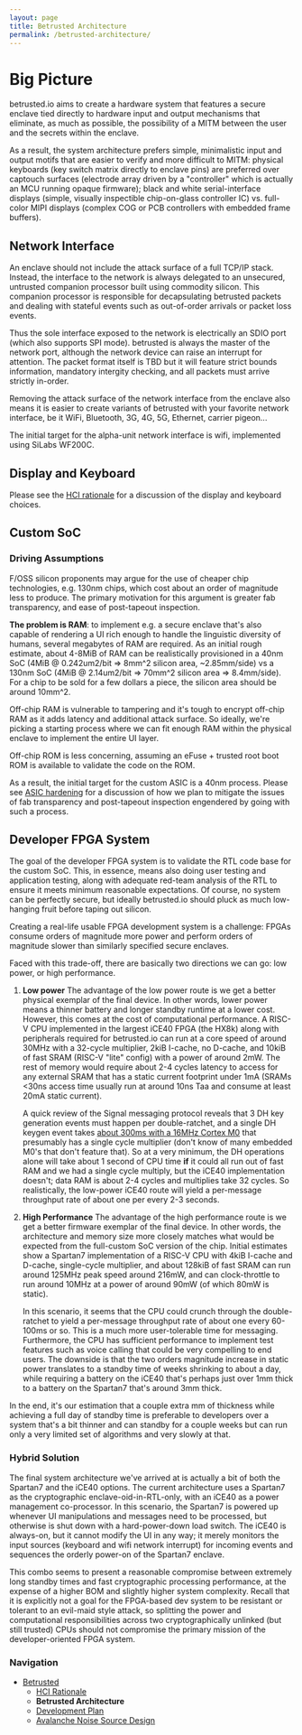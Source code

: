 ```yaml
---
layout: page
title: Betrusted Architecture
permalink: /betrusted-architecture/
---
```


# Big Picture

betrusted.io aims to create a hardware system that features a secure
enclave tied directly to hardware input and output mechanisms that
eliminate, as much as possible, the possibility of a MITM between the
user and the secrets within the enclave.

As a result, the system architecture prefers simple, minimalistic
input and output motifs that are easier to verify and more difficult
to MITM: physical keyboards (key switch matrix directly to enclave
pins) are preferred over captouch surfaces (electrode array driven by
a "controller" which is actually an MCU running opaque firmware);
black and white serial-interface displays (simple, visually
inspectible chip-on-glass controller IC) vs. full-color MIPI displays
(complex COG or PCB controllers with embedded frame buffers).

## Network Interface

An enclave should not include the attack surface of a full TCP/IP
stack.  Instead, the interface to the network is always delegated to
an unsecured, untrusted companion processor built using commodity
silicon. This companion processor is responsible for decapsulating
betrusted packets and dealing with stateful events such as
out-of-order arrivals or packet loss events.

Thus the sole interface exposed to the network is electrically an SDIO
port (which also supports SPI mode). betrusted is always the master of
the network port, although the network device can raise an interrupt
for attention. The packet format itself is TBD but it will feature
strict bounds information, mandatory intergity checking, and all
packets must arrive strictly in-order.

Removing the attack surface of the network interface from the enclave
also means it is easier to create variants of betrusted with your
favorite network interface, be it WiFi, Bluetooth, 3G, 4G, 5G,
Ethernet, carrier pigeon...

The initial target for the alpha-unit network interface is wifi,
implemented using SiLabs WF200C.

## Display and Keyboard

Please see the [HCI rationale](/hci-rationale/) for a discussion of
the display and keyboard choices.

## Custom SoC

### Driving Assumptions

F/OSS silicon proponents may argue for the use of cheaper chip
technologies, e.g. 130nm chips, which cost about an order of magnitude
less to produce. The primary motivation for this argument is greater
fab transparency, and ease of post-tapeout inspection.

**The problem is RAM**: to implement e.g. a secure enclave that's also
  capable of rendering a UI rich enough to handle the linguistic
  diversity of humans, several megabytes of RAM are required. As an
  initial rough estimate, about 4-8MiB of RAM can be realistically
  provisioned in a 40nm SoC (4MiB @ 0.242um2/bit => 8mm^2 silicon
  area, ~2.85mm/side) vs a 130nm SoC (4MiB @ 2.14um2/bit => 70mm^2
  silicon area => 8.4mm/side). For a chip to be sold for a few dollars
  a piece, the silicon area should be around 10mm^2.

Off-chip RAM is vulnerable to tampering and it's tough to encrypt
off-chip RAM as it adds latency and additional attack surface. So
ideally, we're picking a starting process where we can fit enough RAM
within the physical enclave to implement the entire UI layer.

Off-chip ROM is less concerning, assuming an eFuse + trusted root boot
ROM is available to validate the code on the ROM.

As a result, the initial target for the custom ASIC is a 40nm process.
Please see [ASIC hardening](https://github.com/betrusted-io/betrusted-wiki/wiki/ASIC-hardening)
for a discussion of how we plan to mitigate the issues of fab transparency
and post-tapeout inspection engendered by going with such a process.

## Developer FPGA System

The goal of the developer FPGA system is to validate the RTL code base
for the custom SoC. This, in essence, means also doing user testing
and application testing, along with adequate red-team analysis of the
RTL to ensure it meets minimum reasonable expectations. Of course, no
system can be perfectly secure, but ideally betrusted.io should pluck
as much low-hanging fruit before taping out silicon.

Creating a real-life usable FPGA development system is a challenge:
FPGAs consume orders of magnitude more power and perform orders of
magnitude slower than similarly specified secure enclaves.

Faced with this trade-off, there are basically two directions we can
go: low power, or high performance.

1. **Low power** The advantage of the low power route is we get a
  better physical exemplar of the final device. In other words, lower
  power means a thinner battery and longer standby runtime at a lower
  cost. However, this comes at the cost of computational
  performance. A RISC-V CPU implemented in the largest iCE40 FPGA (the
  HX8k) along with peripherals required for betrusted.io can run at a
  core speed of around 30MHz with a 32-cycle multiplier, 2kiB I-cache,
  no D-cache, and 10kiB of fast SRAM (RISC-V "lite" config) with a
  power of around 2mW. The rest of memory would require about 2-4
  cycles latency to access for any external SRAM that has a static
  current footprint under 1mA (SRAMs <30ns access time usually run at
  around 10ns Taa and consume at least 20mA static current).

    A quick review of the Signal messaging protocol reveals that 3 DH
    key generation events must happen per double-ratchet, and a single
    DH keygen event takes [about 300ms with a 16MHz Cortex
    M0](https://github.com/Emill/P256-cortex-ecdh) that presumably has
    a single cycle multiplier (don't know of many embedded M0's that
    don't feature that). So at a very minimum, the DH operations alone
    will take about 1 second of CPU time **if** it could all run out
    of fast RAM and we had a single cycle multiply, but the iCE40
    implementation doesn't; data RAM is about 2-4 cycles and
    multiplies take 32 cycles. So realistically, the low-power iCE40
    route will yield a per-message throughput rate of about one per
    every 2-3 seconds.

2. **High Performance** The advantage of the high performance route is
we get a better firmware exemplar of the final device. In other words,
the architecture and memory size more closely matches what would be
expected from the full-custom SoC version of the chip. Initial
estimates show a Spartan7 implementation of a RISC-V CPU with 4kiB
I-cache and D-cache, single-cycle multiplier, and about 128kiB of fast
SRAM can run around 125MHz peak speed around 216mW, and can
clock-throttle to run around 10MHz at a power of around 90mW (of which
80mW is static).

    In this scenario, it seems that the CPU could crunch through the
    double-ratchet to yield a per-message throughput rate of about one
    every 60-100ms or so. This is a much more user-tolerable time for
    messaging. Furthermore, the CPU has sufficient performance to
    implement test features such as voice calling that could be very
    compelling to end users. The downside is that the two orders
    magnitude increase in static power translates to a standby time of
    weeks shrinking to about a day, while requiring a battery on the
    iCE40 that's perhaps just over 1mm thick to a battery on the
    Spartan7 that's around 3mm thick.

In the end, it's our estimation that a couple extra mm of thickness
while achieving a full day of standby time is preferable to developers
over a system that's a bit thinner and can standby for a couple weeks
but can run only a very limited set of algorithms and very slowly at
that.

### Hybrid Solution

The final system architecture we've arrived at is actually a bit of
both the Spartan7 and the iCE40 options. The current architecture uses
a Spartan7 as the cryptographic enclave-oid-in-RTL-only, with an iCE40
as a power management co-processor. In this scenario, the Spartan7 is
powered up whenever UI manipulations and messages need to be
processed, but otherwise is shut down with a hard-power-down load
switch. The iCE40 is always-on, but it cannot modify the UI in any
way; it merely monitors the input sources (keyboard and wifi network
interrupt) for incoming events and sequences the orderly power-on of
the Spartan7 enclave.

This combo seems to present a reasonable compromise between extremely
long standby times and fast cryptographic processing performance, at
the expense of a higher BOM and slightly higher system
complexity. Recall that it is explicitly not a goal for the FPGA-based
dev system to be resistant or tolerant to an evil-maid style attack,
so splitting the power and computational responsibilities across two
cryptographically unlinked (but still trusted) CPUs should not
compromise the primary mission of the developer-oriented FPGA system.

### Navigation

* [Betrusted](/)
  * [HCI Rationale](/hci-rationale)
  * **Betrusted Architecture**
  * [Development Plan](/dev-plan)
  * [Avalanche Noise Source Design](/avalanche-noise)
